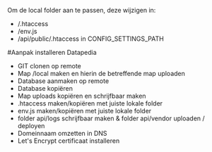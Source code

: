 Om de local folder aan te passen, deze wijzigen in:

- /.htaccess
- /env.js
- /api/public/.htaccess in CONFIG_SETTINGS_PATH


#Aanpak installeren Datapedia
* GIT clonen op remote
* Map /local maken en hierin de betreffende map uploaden
* Database aanmaken op remote
* Database kopiëren
* Map uploads kopiëren en schrijfbaar maken
* .htaccess maken/kopiëren met juiste lokale folder
* env.js maken/kopiëren met juiste lokale folder
* folder api/logs schrijfbaar maken
& folder api/vendor uploaden / deployen
* Domeinnaam omzetten in DNS
* Let's Encrypt certificaat installeren
